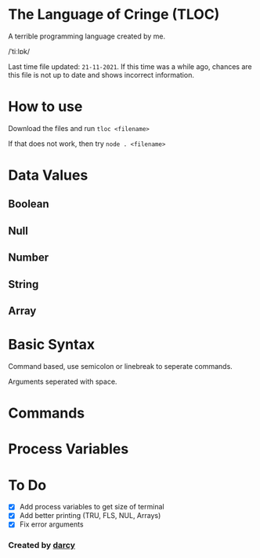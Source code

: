 # The Language of Cringe (TLOC)

A terrible programming language created by me.

/ˈtiːlɒk/

Last time file updated: `21-11-2021`.
If this time was a while ago, chances are this file is not up to date and shows incorrect information.

# How to use

Download the files and run `tloc <filename>`

If that does not work, then try `node . <filename>`

# Data Values

## Boolean

## Null

## Number

## String

## Array

# Basic Syntax

Command based, use semicolon or linebreak to seperate commands.

Arguments seperated with space.

# Commands

# Process Variables

# To Do

- [x] Add process variables to get size of terminal
- [x] Add better printing (TRU, FLS, NUL, Arrays)
- [x] Fix error arguments

### Created by [darcy](https://github.com/darccyy)
